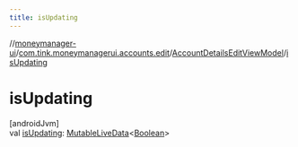 ```yaml
---
title: isUpdating
---
```

//[moneymanager-ui](../../../index.html)/[com.tink.moneymanagerui.accounts.edit](../index.html)/[AccountDetailsEditViewModel](index.html)/[isUpdating](is-updating.html)



# isUpdating



[androidJvm]\
val [isUpdating](is-updating.html): [MutableLiveData](https://developer.android.com/reference/kotlin/androidx/lifecycle/MutableLiveData.html)&lt;[Boolean](https://kotlinlang.org/api/latest/jvm/stdlib/kotlin/-boolean/index.html)&gt;




